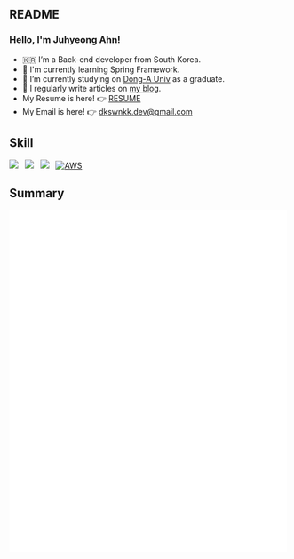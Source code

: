 ## README

### Hello, I'm Juhyeong Ahn!
- 🇰🇷 I’m a Back-end developer from South Korea.
- 🌱 I'm currently learning Spring Framework.
- 🔭 I’m currently studying on [Dong-A Univ](https://computer.donga.ac.kr/sites/computer/index.do) as a graduate.
- 📝 I regularly write articles on [my blog](https://dkswnkk.tistory.com/).  
- My Resume is here! 👉 [RESUME](https://big-marjoram-ffc.notion.site/4179a4f44b2e4789b280720cb13b21fc)
- My Email is here! 👉  dkswnkk.dev@gmail.com

## Skill
<img src="https://img.shields.io/badge/Java-E34F26?style=flat-square&logo=Java&logoColor=white"/></a> &nbsp;
<img src="https://img.shields.io/badge/Spring Boot-6DB33F?style=flat-square&logo=Spring Boot&logoColor=white"/></a> &nbsp;
<img src="https://img.shields.io/badge/MySQL-4479A1?style=flat-square&logo=MySQL&logoColor=white"/></a> &nbsp;
[![AWS](https://img.shields.io/badge/AWS-%23FF9900.svg?style=flat-square&for-the-badge&logo=amazon-aws&logoColor=white)](https://chloe-codes1.gitbook.io/til/aws)&nbsp;

## Summary
<p align ="left">
<img align="center" src="/github-metrics-dkswnkk-main.svg" alt="Metrics" width="500">
</p>
